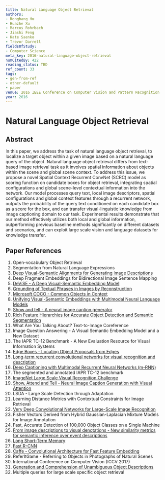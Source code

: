 ```yaml
---
title: Natural Language Object Retrieval
authors:
- Ronghang Hu
- Huazhe Xu
- Marcus Rohrbach
- Jiashi Feng
- Kate Saenko
- Trevor Darrell
fieldsOfStudy:
- Computer Science
meta_key: 2016-natural-language-object-retrieval
numCitedBy: 422
reading_status: TBD
ref_count: 33
tags:
- gen-from-ref
- other-default
- paper
venue: 2016 IEEE Conference on Computer Vision and Pattern Recognition (CVPR)
year: 2016
---
```


# Natural Language Object Retrieval

## Abstract

In this paper, we address the task of natural language object retrieval, to localize a target object within a given image based on a natural language query of the object. Natural language object retrieval differs from text-based image retrieval task as it involves spatial information about objects within the scene and global scene context. To address this issue, we propose a novel Spatial Context Recurrent ConvNet (SCRC) model as scoring function on candidate boxes for object retrieval, integrating spatial configurations and global scene-level contextual information into the network. Our model processes query text, local image descriptors, spatial configurations and global context features through a recurrent network, outputs the probability of the query text conditioned on each candidate box as a score for the box, and can transfer visual-linguistic knowledge from image captioning domain to our task. Experimental results demonstrate that our method effectively utilizes both local and global information, outperforming previous baseline methods significantly on different datasets and scenarios, and can exploit large scale vision and language datasets for knowledge transfer.

## Paper References

1. Open-vocabulary Object Retrieval
2. Segmentation from Natural Language Expressions
3. [Deep Visual-Semantic Alignments for Generating Image Descriptions](2017-deep-visual-semantic-alignments-for-generating-image-descriptions)
4. Deep Fragment Embeddings for Bidirectional Image Sentence Mapping
5. [DeViSE - A Deep Visual-Semantic Embedding Model](2013-devise-a-deep-visual-semantic-embedding-model)
6. [Grounding of Textual Phrases in Images by Reconstruction](2016-grounding-of-textual-phrases-in-images-by-reconstruction)
7. [Microsoft COCO - Common Objects in Context](2014-microsoft-coco-common-objects-in-context)
8. [Unifying Visual-Semantic Embeddings with Multimodal Neural Language Models](2014-unifying-visual-semantic-embeddings-with-multimodal-neural-language-models)
9. [Show and tell - A neural image caption generator](2015-show-and-tell-a-neural-image-caption-generator)
10. [Rich Feature Hierarchies for Accurate Object Detection and Semantic Segmentation](2014-rich-feature-hierarchies-for-accurate-object-detection-and-semantic-segmentation)
11. What Are You Talking About? Text-to-Image Coreference
12. Image Question Answering - A Visual Semantic Embedding Model and a New Dataset
13. The IAPR TC-12 Benchmark - A New Evaluation Resource for Visual Information Systems
14. [Edge Boxes - Locating Object Proposals from Edges](2014-edge-boxes-locating-object-proposals-from-edges)
15. [Long-term recurrent convolutional networks for visual recognition and description](2015-long-term-recurrent-convolutional-networks-for-visual-recognition-and-description)
16. [Deep Captioning with Multimodal Recurrent Neural Networks (m-RNN)](2015-deep-captioning-with-multimodal-recurrent-neural-networks-m-rnn)
17. The segmented and annotated IAPR TC-12 benchmark
18. [ImageNet Large Scale Visual Recognition Challenge](2015-imagenet-large-scale-visual-recognition-challenge)
19. [Show, Attend and Tell - Neural Image Caption Generation with Visual Attention](2015-show-attend-and-tell-neural-image-caption-generation-with-visual-attention)
20. LSDA - Large Scale Detection through Adaptation
21. Learning Distance Metrics with Contextual Constraints for Image Retrieval
22. [Very Deep Convolutional Networks for Large-Scale Image Recognition](2014-vggnet.md)
23. Fisher Vectors Derived from Hybrid Gaussian-Laplacian Mixture Models for Image Annotation
24. Fast, Accurate Detection of 100,000 Object Classes on a Single Machine
25. [From image descriptions to visual denotations - New similarity metrics for semantic inference over event descriptions](2014-from-image-descriptions-to-visual-denotations-new-similarity-metrics-for-semantic-inference-over-event-descriptions)
26. [Long Short-Term Memory](1997-long-short-term-memory)
27. [Fast R-CNN](2015-fast-r-cnn)
28. [Caffe - Convolutional Architecture for Fast Feature Embedding](2014-caffe-convolutional-architecture-for-fast-feature-embedding)
29. ReferItGame - Referring to Objects in Photographs of Natural Scenes
30. International Conference on Computer Vision (ICCV 2017)
31. [Generation and Comprehension of Unambiguous Object Descriptions](2016-generation-and-comprehension-of-unambiguous-object-descriptions)
32. Multiple queries for large scale specific object retrieval
